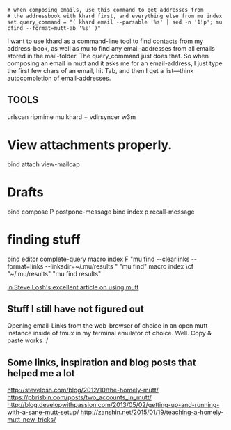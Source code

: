 




```
# when composing emails, use this command to get addresses from
# the addressbook with khard first, and everything else from mu index
set query_command = "( khard email --parsable '%s' | sed -n '1!p'; mu cfind --format=mutt-ab '%s' )"
```

I want to use khard as a command-line tool to find contacts from my address-book, as well as mu to find any email-addresses from all emails stored in the mail-folder. The query_command just does that. So when composing an email in mutt and it asks me for an email-address, I just type the first few chars of an email, hit Tab, and then I get a list—think autocompletion of email-addresses.




## TOOLS

urlscan
ripmime
mu
khard + vdirsyncer
w3m



# View attachments properly.
bind attach <return> view-mailcap

# Drafts
bind compose P postpone-message
bind index p recall-message

# finding stuff
bind editor <tab> complete-query
macro index F "<shell-escape>mu find --clearlinks --format=links --linksdir=~/.mu/results " "mu find"
macro index \cf "<change-folder-readonly>~/.mu/results<enter>" "mu find results"


[in Steve Losh's excellent article on using mutt](http://stevelosh.com/blog/2012/10/the-homely-mutt/#retrieving-passwords)


## Stuff I still have not figured out

Opening email-Links from the web-browser of choice in an open mutt-instance inside of tmux in my terminal emulator of choice. Well. Copy &amp; paste works :/

## Some links, inspiration and blog posts that helped me a lot

http://stevelosh.com/blog/2012/10/the-homely-mutt/
https://pbrisbin.com/posts/two_accounts_in_mutt/
http://blog.developwithpassion.com/2013/05/02/getting-up-and-running-with-a-sane-mutt-setup/
http://zanshin.net/2015/01/19/teaching-a-homely-mutt-new-tricks/
